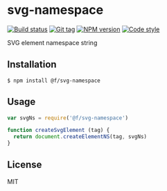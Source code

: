 
# svg-namespace

[![Build status][travis-image]][travis-url]
[![Git tag][git-image]][git-url]
[![NPM version][npm-image]][npm-url]
[![Code style][standard-image]][standard-url]

SVG element namespace string

## Installation

    $ npm install @f/svg-namespace

## Usage

```js
var svgNs = require('@f/svg-namespace')

function createSvgElement (tag) {
  return document.createElementNS(tag, svgNs)
}
```

## License

MIT

[travis-image]: https://img.shields.io/travis/micro-js/svg-namespace.svg?style=flat-square
[travis-url]: https://travis-ci.org/micro-js/svg-namespace
[git-image]: https://img.shields.io/github/tag/micro-js/svg-namespace.svg
[git-url]: https://github.com/micro-js/svg-namespace
[standard-image]: https://img.shields.io/badge/code%20style-standard-brightgreen.svg?style=flat
[standard-url]: https://github.com/feross/standard
[npm-image]: https://img.shields.io/npm/v/@f/svg-namespace.svg?style=flat-square
[npm-url]: https://npmjs.org/package/@f/svg-namespace
